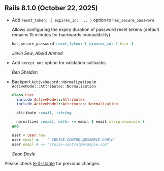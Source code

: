 ## Rails 8.1.0 (October 22, 2025) ##

*   Add `reset_token: { expires_in: ... }` option to `has_secure_password`.

    Allows configuring the expiry duration of password reset tokens (default remains 15 minutes for backwards compatibility).

    ```ruby
    has_secure_password reset_token: { expires_in: 1.hour }
    ```

    *Jevin Sew*, *Abeid Ahmed*

*   Add `except_on:` option for validation callbacks.

    *Ben Sheldon*

*   Backport `ActiveRecord::Normalization` to `ActiveModel::Attributes::Normalization`

    ```ruby
    class User
      include ActiveModel::Attributes
      include ActiveModel::Attributes::Normalization

      attribute :email, :string

      normalizes :email, with: -> email { email.strip.downcase }
    end

    user = User.new
    user.email =    " CRUISE-CONTROL@EXAMPLE.COM\n"
    user.email # => "cruise-control@example.com"
    ```

    *Sean Doyle*

Please check [8-0-stable](https://github.com/rails/rails/blob/8-0-stable/activemodel/CHANGELOG.md) for previous changes.

